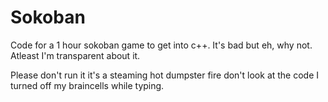 # Sokoban
Code for a 1 hour sokoban game to get into c++.
It's bad but eh, why not. Atleast I'm transparent about it.

Please don't run it it's a steaming hot dumpster fire don't look at the code I turned off my braincells while typing.
